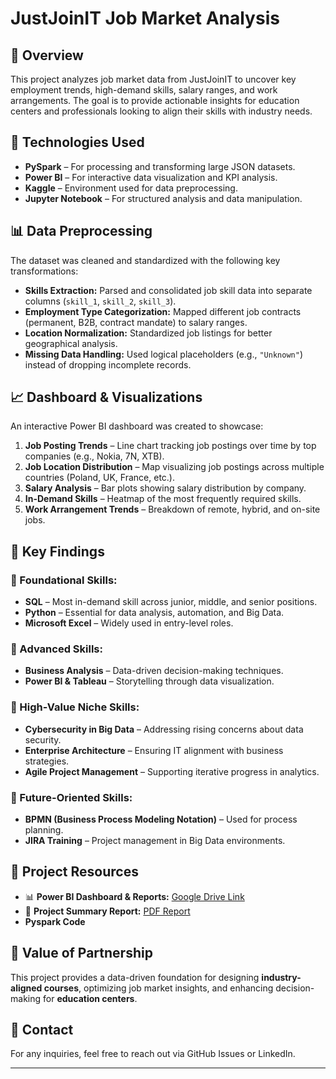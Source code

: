 # JustJoinIT Job Market Analysis

## 📌 Overview
This project analyzes job market data from JustJoinIT to uncover key employment trends, high-demand skills, salary ranges, and work arrangements. The goal is to provide actionable insights for education centers and professionals looking to align their skills with industry needs.

## 🚀 Technologies Used
- **PySpark** – For processing and transforming large JSON datasets.
- **Power BI** – For interactive data visualization and KPI analysis.
- **Kaggle** – Environment used for data preprocessing.
- **Jupyter Notebook** – For structured analysis and data manipulation.

## 📊 Data Preprocessing
The dataset was cleaned and standardized with the following key transformations:
- **Skills Extraction:** Parsed and consolidated job skill data into separate columns (`skill_1`, `skill_2`, `skill_3`).
- **Employment Type Categorization:** Mapped different job contracts (permanent, B2B, contract mandate) to salary ranges.
- **Location Normalization:** Standardized job listings for better geographical analysis.
- **Missing Data Handling:** Used logical placeholders (e.g., `"Unknown"`) instead of dropping incomplete records.

## 📈 Dashboard & Visualizations
An interactive Power BI dashboard was created to showcase:
1. **Job Posting Trends** – Line chart tracking job postings over time by top companies (e.g., Nokia, 7N, XTB).
2. **Job Location Distribution** – Map visualizing job postings across multiple countries (Poland, UK, France, etc.).
3. **Salary Analysis** – Bar plots showing salary distribution by company.
4. **In-Demand Skills** – Heatmap of the most frequently required skills.
5. **Work Arrangement Trends** – Breakdown of remote, hybrid, and on-site jobs.

## 🎯 Key Findings
### 🔹 Foundational Skills:
- **SQL** – Most in-demand skill across junior, middle, and senior positions.
- **Python** – Essential for data analysis, automation, and Big Data.
- **Microsoft Excel** – Widely used in entry-level roles.

### 🔹 Advanced Skills:
- **Business Analysis** – Data-driven decision-making techniques.
- **Power BI & Tableau** – Storytelling through data visualization.

### 🔹 High-Value Niche Skills:
- **Cybersecurity in Big Data** – Addressing rising concerns about data security.
- **Enterprise Architecture** – Ensuring IT alignment with business strategies.
- **Agile Project Management** – Supporting iterative progress in analytics.

### 🔹 Future-Oriented Skills:
- **BPMN (Business Process Modeling Notation)** – Used for process planning.
- **JIRA Training** – Project management in Big Data environments.

## 📂 Project Resources
- 📊 **Power BI Dashboard & Reports:** [Google Drive Link](https://drive.google.com/drive/folders/1L9aZgZ7Oqijp3GywZM0_lVDtUmUON0E_?usp=drive_link)
- 📜 **Project Summary Report:** [PDF Report](https://drive.google.com/file/d/1ikAwnxa7AuNOCrMOF0YTvmBgPKOi_BnK/view?usp=drive_link)
- **Pyspark Code**


## 🔗 Value of Partnership
This project provides a data-driven foundation for designing **industry-aligned courses**, optimizing job market insights, and enhancing decision-making for **education centers**.

## 📧 Contact
For any inquiries, feel free to reach out via GitHub Issues or LinkedIn.

---

